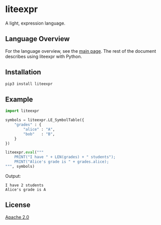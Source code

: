 # liteexpr

A light, expression language.


## Language Overview

For the language overview, see the [main page](https://github.com/markuskimius/liteexpr).
The rest of the document describes using liteexpr with Python.


## Installation

```sh
pip3 install liteexpr
```


## Example

```python
import liteexpr

symbols = liteexpr.LE_SymbolTable({
    "grades" : {
        "alice" : "A",
        "bob"   : "B",
    }
})

liteexpr.eval("""
    PRINT("I have " + LEN(grades) + " students");
    PRINT("Alice's grade is " + grades.alice);
""", symbols)
```

Output:

```
I have 2 students
Alice's grade is A
```


## License

[Apache 2.0](https://github.com/markuskimius/liteexpr/blob/main/LICENSE)


